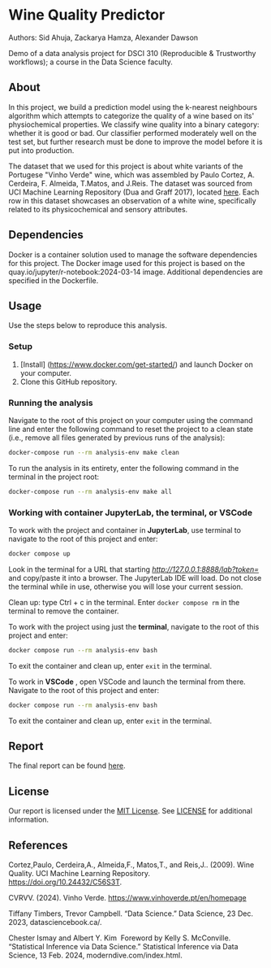 # Wine Quality Predictor
Authors: Sid Ahuja, Zackarya Hamza, Alexander Dawson

Demo of a data analysis project for DSCI 310 (Reproducible & Trustworthy workflows); a course in the Data Science faculty.

## About
In this project, we build a prediction model using the k-nearest neighbours algorithm which attempts to categorize the quality of a wine based on its' physiochemical properties. We classify wine quality into a binary category: whether it is good or bad. Our classifier performed moderately well on the test set, but further research must be done to improve the model before it is put into production.

The dataset that we used for this project is about white variants of the Portugese "Vinho Verde" wine, which was assembled by Paulo Cortez, A. Cerdeira, F. Almeida, T.Matos, and J.Reis. The dataset was sourced from UCI Machine Learning Repository (Dua and Graff 2017), located [here](https://archive.ics.uci.edu/dataset/186/wine+quality). Each row in this dataset showcases an observation of a white wine, specifically related to its physicochemical and sensory attributes.  

## Dependencies
Docker is a container solution used to manage the software dependencies for this project. The Docker image used for this project is based on the quay.io/jupyter/r-notebook:2024-03-14 image. Additional dependencies are specified in the Dockerfile.

## Usage
Use the steps below to reproduce this analysis.

### Setup
1. [Install] (https://www.docker.com/get-started/) and launch Docker on your computer.
2. Clone this GitHub repository.

### Running the analysis
Navigate to the root of this project on your computer using the command line and enter the following command to reset the project to a clean state (i.e., remove all files generated by previous runs of the analysis):

``` bash
docker-compose run --rm analysis-env make clean
```

To run the analysis in its entirety, enter the following command in the terminal in the project root:

``` bash
docker-compose run --rm analysis-env make all
```

### Working with container JupyterLab, the terminal, or VSCode
To work with the project and container in **JupyterLab**, use terminal to navigate to the root of this project and enter:

``` bash
docker compose up
```

Look in the terminal for a URL that starting *http://127.0.0.1:8888/lab?token=* and copy/paste it into a browser. The JupyterLab IDE will load. Do not close the terminal while in use, otherwise you will lose your current session.

Clean up: type Ctrl + c in the terminal. Enter `docker compose rm` in the terminal to remove the container.

To work with the project using just the **terminal**, navigate to the root of this project and enter:

``` bash
docker compose run --rm analysis-env bash
```

To exit the container and clean up, enter `exit` in the terminal.

To work in **VSCode** , open VSCode and launch the terminal from there. Navigate to the root of this project and enter:


``` bash
docker compose run --rm analysis-env bash
```

To exit the container and clean up, enter `exit` in the terminal.

## Report

The final report can be found
[here](https://github.com/DSCI-310-2024/DSCI-310-Group-18_wine-quality-predictor/blob/main/wine_quality_predictor_report.ipynb).

## License
Our report is licensed under the [MIT License](https://opensource.org/license/MIT). See [LICENSE](https://github.com/DSCI-310-2024/DSCI-310-Group-18_wine-quality-predictor/blob/8fb3e227b92abd07962779aa3e01b77c78fdc9d2/LICENSE) for additional information.

## References
Cortez,Paulo, Cerdeira,A., Almeida,F., Matos,T., and Reis,J.. (2009). Wine Quality. UCI Machine Learning Repository. https://doi.org/10.24432/C56S3T.

CVRVV. (2024). Vinho Verde. https://www.vinhoverde.pt/en/homepage

Tiffany Timbers, Trevor Campbell. “Data Science.” Data Science, 23 Dec. 2023, datasciencebook.ca/. 

Chester Ismay and Albert Y. Kim   Foreword by Kelly S. McConville. “Statistical Inference via Data Science.” Statistical Inference via Data Science, 13 Feb. 2024, moderndive.com/index.html. 